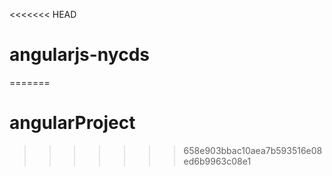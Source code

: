 <<<<<<< HEAD
# angularjs-nycds
=======
# angularProject

>>>>>>> 658e903bbac10aea7b593516e08ed6b9963c08e1
